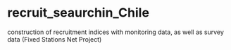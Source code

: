 # recruit_seaurchin_Chile
construction of recruitment indices with monitoring data, as well as survey data (Fixed Stations Net Project)
